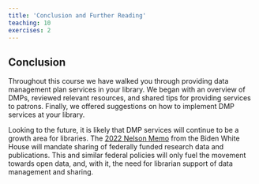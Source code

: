 ```yaml
---
title: 'Conclusion and Further Reading'
teaching: 10
exercises: 2
---
```


## Conclusion

Throughout this course we have walked you through providing data management plan services in your library. We began with an overview of DMPs, reviewed relevant resources, and shared tips for providing services to patrons. Finally, we offered suggestions on how to implement DMP services at your library.

Looking to the future, it is likely that DMP services will continue to be a growth area for libraries. The [2022 Nelson Memo](https://www.whitehouse.gov/wp-content/uploads/2022/08/08-2022-OSTP-Public-access-Memo.pdf) from the Biden White House will mandate sharing of federally funded research data and publications. This and similar federal policies will only fuel the movement towards open data, and, with it, the need for librarian support of data management and sharing.


